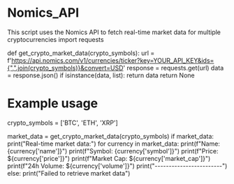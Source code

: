 # Nomics_API
This script uses the Nomics API to fetch real-time market data for multiple cryptocurrencies
import requests

def get_crypto_market_data(crypto_symbols):
    url = f'https://api.nomics.com/v1/currencies/ticker?key=YOUR_API_KEY&ids={",".join(crypto_symbols)}&convert=USD'
    response = requests.get(url)
    data = response.json()
    if isinstance(data, list):
        return data
    return None

# Example usage
crypto_symbols = ['BTC', 'ETH', 'XRP']

market_data = get_crypto_market_data(crypto_symbols)
if market_data:
    print("Real-time market data:")
    for currency in market_data:
        print(f"Name: {currency['name']}")
        print(f"Symbol: {currency['symbol']}")
        print(f"Price: ${currency['price']}")
        print(f"Market Cap: ${currency['market_cap']}")
        print(f"24h Volume: ${currency['volume']}")
        print("------------------------")
else:
    print("Failed to retrieve market data")

